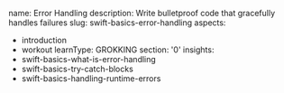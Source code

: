 name: Error Handling
description: Write bulletproof code that gracefully handles failures
slug: swift-basics-error-handling
aspects:
  - introduction
  - workout
learnType: GROKKING
section: '0'
insights:
  - swift-basics-what-is-error-handling
  - swift-basics-try-catch-blocks
  - swift-basics-handling-runtime-errors
